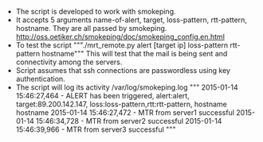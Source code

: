 * The script is developed to work with smokeping. 
* It accepts 5 arguments name-of-alert, target, loss-pattern, rtt-pattern, hostname. They are all passed by smokeping. http://oss.oetiker.ch/smokeping/doc/smokeping_config.en.html
* To test the script 
"""./mrt_remote.py alert [target ip] loss-pattern rtt-pattern hostname"""
This will test that the mail is being sent and connectivity among the servers.
* Script assumes that ssh connections are passwordless using key authentication.
* The script will log its activity /var/log/smokeping.log
"""
2015-01-14 15:46:27,464 - ALERT has been triggered, alert:alert, target:89.200.142.147, loss:loss-pattern,rtt:rtt-pattern, hostname hostname
2015-01-14 15:46:27,472 - MTR from server1 successful
2015-01-14 15:46:34,728 - MTR from server2 successful
2015-01-14 15:46:39,966 - MTR from server3 successful
"""

